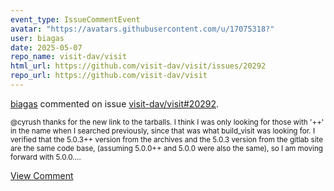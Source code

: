 ```yaml
---
event_type: IssueCommentEvent
avatar: "https://avatars.githubusercontent.com/u/17075318?"
user: biagas
date: 2025-05-07
repo_name: visit-dav/visit
html_url: https://github.com/visit-dav/visit/issues/20292
repo_url: https://github.com/visit-dav/visit
---
```


<a href='https://github.com/biagas' target='_blank'>biagas</a> commented on issue <a href='https://github.com/visit-dav/visit/issues/20292' target='_blank'>visit-dav/visit#20292</a>.

<small>@cyrush thanks for the new link to the tarballs. I think I was only looking for those with '++' in the name when I searched previously, since that was what build_visit was looking for. I verified that the 5.0.3++ version from the archives and the 5.0.3 version from the gitlab site are the same code base, (assuming 5.0.0++ and 5.0.0 were also the same), so I am moving forward with 5.0.0....</small>

<a href='https://github.com/visit-dav/visit/issues/20292' target='_blank'>View Comment</a>